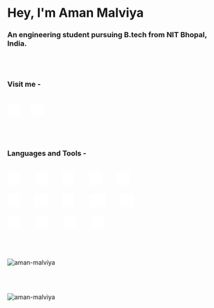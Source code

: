 # Hey, I'm Aman Malviya

### An engineering student pursuing B.tech from NIT Bhopal, India.

<br><br>

<h3>Visit me -</h3>
<br>
<a href="https://leetcode.com/Aman_Malviya/"><img src="./Assets/leetcode.svg" height="30px" alt="Leetcode" /></a>
<a style="margin-left:20px" href="https://www.linkedin.com/in/aman-malviya-5347871b1/"><img src="./Assets/linkedin.svg" height="30px" alt="LinkedIn" /></a>

<br><br>

<h3>Languages and Tools -</h3>
<br>
<span><img src="./Assets/c.svg" height="30px" alt="C" /></span>
<span style="padding-left:30px"><img src="./Assets/c++.svg" height="30px" alt="C++" /></span>
<span style="padding-left:30px"><img src="./Assets/python.svg" height="30px" alt="Python" /></span>
<span style="padding-left:30px"><img src="./Assets/html5.svg" height="30px" alt="HTML5" /></span>
<span style="padding-left:30px"><img src="./Assets/css3.svg" height="30px" alt="CSS3" /></span>
<br><br>
<span><img src="./Assets/bootstrap.svg" height="30px" alt="Bootstrap" /></span>
<span style="padding-left:30px"><img src="./Assets/git.svg" height="30px" alt="Git" /></span>
<span style="padding-left:30px"><img src="./Assets/js.svg" height="30px" alt="Javascript" /></span>
<span style="padding-left:30px"><img src="./Assets/nodejs.svg" height="30px" alt="Nodejs" /></span>
<span style="padding-left:30px"><img src="./Assets/react.svg" height="30px" alt="React" /></span>
<br><br>
<span><img src="./Assets/firebase.svg" height="30px" alt="Firebase" /></span>
<span style="padding-left:30px"><img src="./Assets/heroku.svg" height="30px" alt="Heroku" /></span>
<span style="padding-left:30px"><img src="./Assets/postman.svg" height="30px" alt="Postman" /></span>
<span style="padding-left:30px"><img src="./Assets/selenium.svg" height="30px" alt="Selenium" /></span>
<br><br>
<br><br>
<p><img src="https://github-readme-stats.vercel.app/api/top-langs?username=aman-malviya&show_icons=true&locale=en&layout=compact" alt="aman-malviya" /></p>
<br><br>
<p><img src="https://github-readme-stats.vercel.app/api?username=aman-malviya&show_icons=true&locale=en" alt="aman-malviya" /></p>
